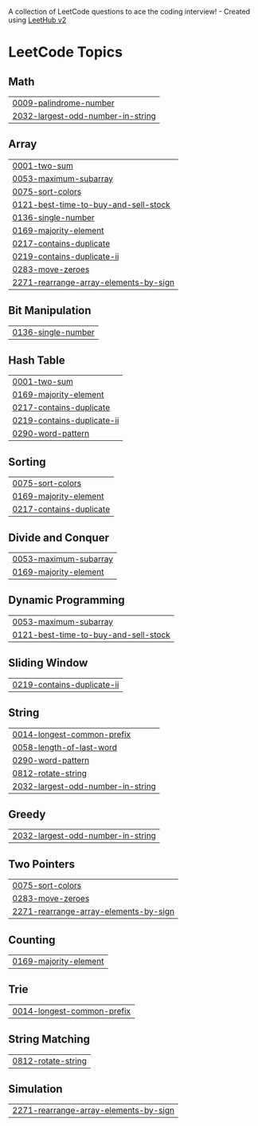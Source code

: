 A collection of LeetCode questions to ace the coding interview! - Created using [LeetHub v2](https://github.com/arunbhardwaj/LeetHub-2.0)
<!---LeetCode Topics Start-->
# LeetCode Topics
## Math
|  |
| ------- |
| [0009-palindrome-number](https://github.com/cm313/LeetCode/tree/master/0009-palindrome-number) |
| [2032-largest-odd-number-in-string](https://github.com/cm313/LeetCode/tree/master/2032-largest-odd-number-in-string) |
## Array
|  |
| ------- |
| [0001-two-sum](https://github.com/cm313/LeetCode/tree/master/0001-two-sum) |
| [0053-maximum-subarray](https://github.com/cm313/LeetCode/tree/master/0053-maximum-subarray) |
| [0075-sort-colors](https://github.com/cm313/LeetCode/tree/master/0075-sort-colors) |
| [0121-best-time-to-buy-and-sell-stock](https://github.com/cm313/LeetCode/tree/master/0121-best-time-to-buy-and-sell-stock) |
| [0136-single-number](https://github.com/cm313/LeetCode/tree/master/0136-single-number) |
| [0169-majority-element](https://github.com/cm313/LeetCode/tree/master/0169-majority-element) |
| [0217-contains-duplicate](https://github.com/cm313/LeetCode/tree/master/0217-contains-duplicate) |
| [0219-contains-duplicate-ii](https://github.com/cm313/LeetCode/tree/master/0219-contains-duplicate-ii) |
| [0283-move-zeroes](https://github.com/cm313/LeetCode/tree/master/0283-move-zeroes) |
| [2271-rearrange-array-elements-by-sign](https://github.com/cm313/LeetCode/tree/master/2271-rearrange-array-elements-by-sign) |
## Bit Manipulation
|  |
| ------- |
| [0136-single-number](https://github.com/cm313/LeetCode/tree/master/0136-single-number) |
## Hash Table
|  |
| ------- |
| [0001-two-sum](https://github.com/cm313/LeetCode/tree/master/0001-two-sum) |
| [0169-majority-element](https://github.com/cm313/LeetCode/tree/master/0169-majority-element) |
| [0217-contains-duplicate](https://github.com/cm313/LeetCode/tree/master/0217-contains-duplicate) |
| [0219-contains-duplicate-ii](https://github.com/cm313/LeetCode/tree/master/0219-contains-duplicate-ii) |
| [0290-word-pattern](https://github.com/cm313/LeetCode/tree/master/0290-word-pattern) |
## Sorting
|  |
| ------- |
| [0075-sort-colors](https://github.com/cm313/LeetCode/tree/master/0075-sort-colors) |
| [0169-majority-element](https://github.com/cm313/LeetCode/tree/master/0169-majority-element) |
| [0217-contains-duplicate](https://github.com/cm313/LeetCode/tree/master/0217-contains-duplicate) |
## Divide and Conquer
|  |
| ------- |
| [0053-maximum-subarray](https://github.com/cm313/LeetCode/tree/master/0053-maximum-subarray) |
| [0169-majority-element](https://github.com/cm313/LeetCode/tree/master/0169-majority-element) |
## Dynamic Programming
|  |
| ------- |
| [0053-maximum-subarray](https://github.com/cm313/LeetCode/tree/master/0053-maximum-subarray) |
| [0121-best-time-to-buy-and-sell-stock](https://github.com/cm313/LeetCode/tree/master/0121-best-time-to-buy-and-sell-stock) |
## Sliding Window
|  |
| ------- |
| [0219-contains-duplicate-ii](https://github.com/cm313/LeetCode/tree/master/0219-contains-duplicate-ii) |
## String
|  |
| ------- |
| [0014-longest-common-prefix](https://github.com/cm313/LeetCode/tree/master/0014-longest-common-prefix) |
| [0058-length-of-last-word](https://github.com/cm313/LeetCode/tree/master/0058-length-of-last-word) |
| [0290-word-pattern](https://github.com/cm313/LeetCode/tree/master/0290-word-pattern) |
| [0812-rotate-string](https://github.com/cm313/LeetCode/tree/master/0812-rotate-string) |
| [2032-largest-odd-number-in-string](https://github.com/cm313/LeetCode/tree/master/2032-largest-odd-number-in-string) |
## Greedy
|  |
| ------- |
| [2032-largest-odd-number-in-string](https://github.com/cm313/LeetCode/tree/master/2032-largest-odd-number-in-string) |
## Two Pointers
|  |
| ------- |
| [0075-sort-colors](https://github.com/cm313/LeetCode/tree/master/0075-sort-colors) |
| [0283-move-zeroes](https://github.com/cm313/LeetCode/tree/master/0283-move-zeroes) |
| [2271-rearrange-array-elements-by-sign](https://github.com/cm313/LeetCode/tree/master/2271-rearrange-array-elements-by-sign) |
## Counting
|  |
| ------- |
| [0169-majority-element](https://github.com/cm313/LeetCode/tree/master/0169-majority-element) |
## Trie
|  |
| ------- |
| [0014-longest-common-prefix](https://github.com/cm313/LeetCode/tree/master/0014-longest-common-prefix) |
## String Matching
|  |
| ------- |
| [0812-rotate-string](https://github.com/cm313/LeetCode/tree/master/0812-rotate-string) |
## Simulation
|  |
| ------- |
| [2271-rearrange-array-elements-by-sign](https://github.com/cm313/LeetCode/tree/master/2271-rearrange-array-elements-by-sign) |
<!---LeetCode Topics End-->